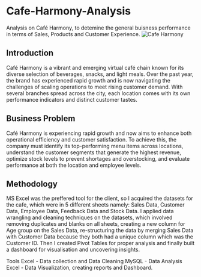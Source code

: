# Cafe-Harmony-Analysis
Analysis on Café Harmony, to detemine the general buisness performance in terms of Sales, Products and Customer Experience.
![Cafe Harmony](https://github.com/user-attachments/assets/74447316-6ae8-442b-993f-aaffd527a8cb)


## Introduction
Café Harmony is a vibrant and emerging virtual café chain known for its diverse selection of beverages, snacks, and light meals. Over the past year, the brand has experienced rapid growth and is now navigating the challenges of scaling operations to meet rising customer demand. 
With several branches spread across the city, each location comes with its own performance indicators and distinct customer tastes.

## Business Problem 
Café Harmony is experiencing rapid growth and now aims to enhance both operational efficiency and customer satisfaction. To achieve this, the company must identify its top-performing menu items across locations, understand the customer segments that generate the highest revenue, optimize stock levels to prevent shortages and overstocking, and evaluate performance at both the location and employee levels.

## Methodology
MS Excel was the preffered tool for the client, so I acquired the datasets for the cafe, which were in 5 different sheets namely: 
Sales Data, 
Customer Data, 
Employee Data, 
Feedback Data and 
Stock Data.
I applied data wrangling and cleaning techniques on the datasets, which involved removing duplicates and blanks on all sheets, creating a new column for Age group on the Sales Data, re-structuring the data by merging Sales Data with Customer Data because they both had a unique column which was the Customer ID. Then I created Pivot Tables for proper analysis and finally built a dashboard for visualisation and uncovering insights.

Tools
Excel - Data collection and Data Cleaning
MySQL - Data Analysis
Excel - Data Visualization, creating reports and Dashboard.

